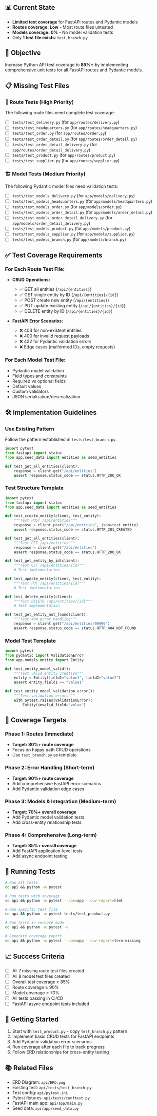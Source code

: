 ## 📊 Current State
- **Limited test coverage** for FastAPI routes and Pydantic models
- **Routes coverage: Low** - Most route files untested
- **Models coverage: 0%** - No model validation tests
- Only **1 test file exists**: `test_branch.py`

## 🎯 Objective
Increase Python API test coverage to **85%+** by implementing comprehensive unit tests for all FastAPI routes and Pydantic models.

## 📋 Missing Test Files

### 🔗 Route Tests (High Priority)
The following route files need complete test coverage:

- [ ] `tests/test_delivery.py` (for `app/routes/delivery.py`)
- [ ] `tests/test_headquarters.py` (for `app/routes/headquarters.py`)
- [ ] `tests/test_order.py` (for `app/routes/order.py`)
- [ ] `tests/test_order_detail.py` (for `app/routes/order_detail.py`)
- [ ] `tests/test_order_detail_delivery.py` (for `app/routes/order_detail_delivery.py`)
- [ ] `tests/test_product.py` (for `app/routes/product.py`)
- [ ] `tests/test_supplier.py` (for `app/routes/supplier.py`)

### 🏗️ Model Tests (Medium Priority)
The following Pydantic model files need validation tests:

- [ ] `tests/test_models_delivery.py` (for `app/models/delivery.py`)
- [ ] `tests/test_models_headquarters.py` (for `app/models/headquarters.py`)
- [ ] `tests/test_models_order.py` (for `app/models/order.py`)
- [ ] `tests/test_models_order_detail.py` (for `app/models/order_detail.py`)
- [ ] `tests/test_models_order_detail_delivery.py` (for `app/models/order_detail_delivery.py`)
- [ ] `tests/test_models_product.py` (for `app/models/product.py`)
- [ ] `tests/test_models_supplier.py` (for `app/models/supplier.py`)
- [ ] `tests/test_models_branch.py` (for `app/models/branch.py`)

## ✅ Test Coverage Requirements

### For Each Route Test File:
- **CRUD Operations:**
  - ✅ GET all entities (`/api/{entities}`)
  - ✅ GET single entity by ID (`/api/{entities}/{id}`)
  - ✅ POST create new entity (`/api/{entities}`)
  - ✅ PUT update existing entity (`/api/{entities}/{id}`)
  - ✅ DELETE entity by ID (`/api/{entities}/{id}`)

- **FastAPI Error Scenarios:**
  - ❌ 404 for non-existent entities
  - ❌ 400 for invalid request payloads
  - ❌ 422 for Pydantic validation errors
  - ❌ Edge cases (malformed IDs, empty requests)

### For Each Model Test File:
- Pydantic model validation
- Field types and constraints
- Required vs optional fields
- Default values
- Custom validators
- JSON serialization/deserialization

## 🛠️ Implementation Guidelines

### Use Existing Pattern
Follow the pattern established in `tests/test_branch.py`:
```python
import pytest
from fastapi import status
from app.seed_data import entities as seed_entities

def test_get_all_entities(client):
    response = client.get("/api/entities")
    assert response.status_code == status.HTTP_200_OK
```

### Test Structure Template
```python
import pytest
from fastapi import status
from app.seed_data import entities as seed_entities

def test_create_entity(client, test_entity):
    """Test POST /api/entities"""
    response = client.post("/api/entities", json=test_entity)
    assert response.status_code == status.HTTP_201_CREATED

def test_get_all_entities(client):
    """Test GET /api/entities"""
    response = client.get("/api/entities")
    assert response.status_code == status.HTTP_200_OK

def test_get_entity_by_id(client):
    """Test GET /api/entities/{id}"""
    # Test implementation

def test_update_entity(client, test_entity):
    """Test PUT /api/entities/{id}"""
    # Test implementation

def test_delete_entity(client):
    """Test DELETE /api/entities/{id}"""
    # Test implementation

def test_get_entity_not_found(client):
    """Test 404 error handling"""
    response = client.get("/api/entities/99999")
    assert response.status_code == status.HTTP_404_NOT_FOUND
```

### Model Test Template
```python
import pytest
from pydantic import ValidationError
from app.models.entity import Entity

def test_entity_model_valid():
    """Test valid entity creation"""
    entity = Entity(field1="value1", field2="value2")
    assert entity.field1 == "value1"

def test_entity_model_validation_error():
    """Test validation errors"""
    with pytest.raises(ValidationError):
        Entity(invalid_field="value")
```

## 🎯 Coverage Targets

### Phase 1: Routes (Immediate)
- **Target: 80%+ route coverage**
- Focus on happy path CRUD operations
- Use `test_branch.py` as template

### Phase 2: Error Handling (Short-term)
- **Target: 90%+ route coverage**
- Add comprehensive FastAPI error scenarios
- Add Pydantic validation edge cases

### Phase 3: Models & Integration (Medium-term)
- **Target: 70%+ overall coverage**
- Add Pydantic model validation tests
- Add cross-entity relationship tests

### Phase 4: Comprehensive (Long-term)
- **Target: 85%+ overall coverage**
- Add FastAPI application-level tests
- Add async endpoint testing

## 🔧 Running Tests

```bash
# Run all tests
cd api && python -m pytest

# Run tests with coverage
cd api && python -m pytest --cov=app --cov-report=html

# Run specific test file
cd api && python -m pytest tests/test_product.py

# Run tests in verbose mode
cd api && python -m pytest -v

# Generate coverage report
cd api && python -m pytest --cov=app --cov-report=term-missing
```

## 📈 Success Criteria
- [ ] All 7 missing route test files created
- [ ] All 8 model test files created
- [ ] Overall test coverage ≥ 85%
- [ ] Route coverage ≥ 90%
- [ ] Model coverage ≥ 70%
- [ ] All tests passing in CI/CD
- [ ] FastAPI async endpoint tests included

## 🚀 Getting Started
1. Start with `test_product.py` - copy `test_branch.py` pattern
2. Implement basic CRUD tests for FastAPI endpoints
3. Add Pydantic validation error scenarios
4. Run coverage after each file to track progress
5. Follow ERD relationships for cross-entity testing

## 📚 Related Files
- ERD Diagram: `api/ERD.png`
- Existing test: `api/tests/test_branch.py`
- Test config: `api/pytest.ini`
- Pytest fixtures: `api/tests/conftest.py`
- FastAPI main app: `api/app/main.py`
- Seed data: `api/app/seed_data.py`